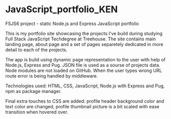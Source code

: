 # JavaScript_portfolio_KEN
 FSJS6 project - static Node.js and Express JavaScript portfolio

 This is my portfolio site showcasing the projects I've build during studying 
 Full Stack JavaScript Techdegree at Treehouse. The site contains main landing page,
 about page and a set of pages separetely dedicated in more detail to each of the projects.

 The app is build using dynamic page representation to the user with help of Node.js, Express and Pug. JSON file is used as a sourse of projects data. Node modules are not loaded on GitHub.
 When the user types wrong URL route error is being handled by middleware. 

 Technologies used: HTML, CSS, JavaScript, Node.js with Express and Pug, npm as package manager.

 Final extra touches to CSS are added: profile header background color and text color are changed, profile thumbnail picture is a bit scaled with ease transition when hovered over.  
